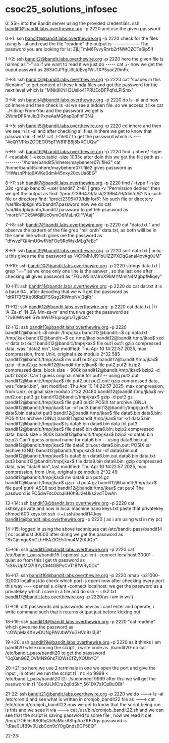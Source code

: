 # csoc25_solutions_infosec

 0:
 SSH into the Bandit server using the provided credentials.
 ssh bandit0@bandit.labs.overthewire.org -p 2220
 and use the given password

 0->1:
 ssh bandit1@bandit.labs.overthewire.org -p 2220
 check for the files using ls -al
 and read the file "readme"
 the output is ------------- The password you are looking for is: ZjLjTmM6FvvyRnrb2rfNWOZOTa6ip5If

 1->2:
 ssh bandit2@bandit.labs.overthewire.org -p 2220
 here the given file is named as "-"
 so if we want to read it we just do ----- cat ./-
 now we get the ouput passwrd as 263JGJPfgU6LtdEvgfWU1XP5yac29mFx

 2->3:
 ssh bandit3@bandit.labs.overthewire.org -p 2220
 cat "spaces in this filename" to get content of these kinda files
 and got the password for the next level which is "MNk8KNH3Usiio41PRUEoDFPqfxLPlSmx"

 3->4:
 ssh bandit4@bandit.labs.overthewire.org -p 2220
 do ls -al
 and now cd inhere and then check ls -al
 we see a hidden file. so we access it like cat ...Hiding-From-You
 and the password we get is 2WmrDFRmJIq3IPxneAaMGhap0pFhF3NJ

 4->5:
 ssh bandit5@bandit.labs.overthewire.org -p 2220
 cd inhere
 and then we see in ls -al and after checking all files in there 
 we get to know that password in -file07
 cat ./-file07 to get the password which is ---- "4oQYVPkxZOOEOO5pTW81FB8j8lxXGUQw"

 5->6:
 ssh bandit6@bandit.labs.overthewire.org -p 2220
 find ./inhere/ -type f -readable ! -executable -size 1033c 
 after doin this we get the file path as ---------"/home/bandit5/inhere/maybehere07/.file2"
 cat /home/bandit5/inhere/maybehere07/.file2 gives password as "HWasnPhtq9AVKe0dmk45nxy20cvUa6EG"

6->7:
ssh bandit7@bandit.labs.overthewire.org -p 2220
find / -type f -size 33c -group bandit6 -user bandit7 2>&1 | grep -v "Permission denied"
then we get the output as 
find: ‘/proc/2396479/task/2396479/fdinfo/6’: No such file or directory
find: ‘/proc/2396479/fdinfo/5’: No such file or directory
/var/lib/dpkg/info/bandit7.password
now we do cat /var/lib/dpkg/info/bandit7.password 
to get teh psasword as "morbNTDkSW6jIlUc0ymOdMaLnOlFVAaj"

7->8:
ssh bandit7@bandit.labs.overthewire.org -p 2220
cat "data.txt " and observe the pattern of the file
grep "millionth" data.txt, as both willl be in the same line
which gives me the password as "dfwvzFQi4mU0wfNbFOe9RoWskMLg7eEc"

8->9:
ssh bandit9@bandit.labs.overthewire.org -p 2220
sort data.txt | uniq -u
this gives me the password as "4CKMh1JI91bUIZZPXDqGanal4xvAg0JM"

9->10:
ssh bandit10@bandit.labs.overthewire.org -p 2220
strings data.txt | grep "=="
as we knoe only one line is the asnwer , so the last one after checking all gives password as "FGUW5ilLVJrxX9kMYMmlN4MgbpfMiqey"

10->11:
ssh bandit11@bandit.labs.overthewire.org -p 2220
do cat dat.txt
it is a base 64 , after decoding that we will get the password as "dtR173fZKb0RRsDFSGsg2RWnpNVj3qRr"

11->12:
ssh bandit12@bandit.labs.overthewire.org -p 2220
cat data.txt | tr 'A-Za-z' 'N-ZA-Mn-za-m'
and thus we get the password as "7x16WNeHIi5YkIhWsfFIqoognUTyj9Q4"

12->13:
ssh bandit13@bandit.labs.overthewire.org -p 2220
bandit12@bandit:~$ mkdir /tmp/jkax
bandit12@bandit:~$ cp data.txt /tmp/jkax
bandit12@bandit:~$ cd /tmp/jkax
bandit12@bandit:/tmp/jkax$ xxd -r data.txt out1
bandit12@bandit:/tmp/jkax$ file out1
out1: gzip compressed data, was "data2.bin", last modified: Thu Apr 10 14:22:57 2025, max compression, from Unix, original size modulo 2^32 585
bandit12@bandit:/tmp/jkax$ mv out1 put2.gz
bandit12@bandit:/tmp/jkax$ gzip -d put2.gz
bandit12@bandit:/tmp/jkax$ file put2
put2: bzip2 compressed data, block size = 900k
bandit12@bandit:/tmp/jkax$ bzip2 -d put2
bzip2: Can't guess original name for put2 -- using put2.out
bandit12@bandit:/tmp/jkax$ file put2.out
put2.out: gzip compressed data, was "data4.bin", last modified: Thu Apr 10 14:22:57 2025, max compression, from Unix, original size modulo 2^32 20480
bandit12@bandit:/tmp/jkax$ mv put2.out put3.gz
bandit12@bandit:/tmp/jkax$ gzip -d put3.gz
bandit12@bandit:/tmp/jkax$ file put3
put3: POSIX tar archive (GNU)
bandit12@bandit:/tmp/jkax$ tar -xf put3
bandit12@bandit:/tmp/jkax$ ls
data5.bin  data.txt  put3
bandit12@bandit:/tmp/jkax$ file data5.bin
data5.bin: POSIX tar archive (GNU)
bandit12@bandit:/tmp/jkax$ tar -xf data5.bin
bandit12@bandit:/tmp/jkax$ ls
data5.bin  data6.bin  data.txt  put3
bandit12@bandit:/tmp/jkax$ file data6.bin
data6.bin: bzip2 compressed data, block size = 900k
bandit12@bandit:/tmp/jkax$ bzip2 -d data6.bin
bzip2: Can't guess original name for data6.bin -- using data6.bin.out
bandit12@bandit:/tmp/jkax$ file data6.bin.out
data6.bin.out: POSIX tar archive (GNU)
bandit12@bandit:/tmp/jkax$ tar -xf data6.bin.out
bandit12@bandit:/tmp/jkax$ ls
data5.bin  data6.bin.out  data8.bin  data.txt  put3
bandit12@bandit:/tmp/jkax$ file data8.bin
data8.bin: gzip compressed data, was "data9.bin", last modified: Thu Apr 10 14:22:57 2025, max compression, from Unix, original size modulo 2^32 49
bandit12@bandit:/tmp/jkax$ mv data8.bin put4.gz
bandit12@bandit:/tmp/jkax$ gzip -d put4.gz
bandit12@bandit:/tmp/jkax$ file put4
put4: ASCII text
bandit12@bandit:/tmp/jkax$ cat put4
The password is FO5dwFsc0cbaIiH0h8J2eUks2vdTDwAn

13->14:
ssh bandit13@bandit.labs.overthewire.org -p 2220
cat sshkey.private
and now in local machine
nano keys.txt paste that privatekey
chmod 600 keys.txt
ssh -i ~/.ssh/bandit14.key bandit14@bandit.labs.overthewire.org -p 2220 ( as i am using wsl in my pc)

14->15:
logged in using the above techniques
cat /etc/bandit_pass/bandit14 | nc localhost 30000
after diong we get the password as "8xCjnmgoKbGLhHFAZlGE5Tmu4M2tKJQo"

15->16:
ssh bandit15@bandit.labs.overthewire.org -p 2220
cat /etc/bandit_pass/bandit15 | openssl s_client -connect localhost:30001 -quiet
so from this i get th password as "kSkvUpMQ7lBYyCM4GBPvCvT1BfWRy0Dx"

16->17:
ssh bandit16@bandit.labs.overthewire.org -p 2220
nmap -p31000-32000 localhost(to check which port is open)
now after checking every port this way ---- openssl s_client -connect localhost:<port>
we get the password as a privatekey which i save in a file and do
ssh -i ~/k2.txt bandit17@bandit.labs.overthewire.org -p 2220(as i am in wsl)

17->18:
diff passwords.old passwords.new
as i cant enter and operate, i write command such that it returns output just before kicking out

18->19:
ssh bandit18@bandit.labs.overthewire.org -p 2220 "cat readme"
which gives me the password as "cGWpMaKXVwDUNgPAVJbWYuGHVn9zl3j8"

19->20:
ssh bandit19@bandit.labs.overthewire.org -p 2220 
as it thinks i am bandit20 while running the script , i write code as
./bandit20-do cat /etc/bandit_pass/bandit20  to get the passsword "0qXahG8ZjOVMN9Ghs7iOWsCfZyXOUbYO"

20->21:
so here we use 2 terminals
in one we open the port and give the input , in other we run the script
t1 : nc -lp 9999 < /etc/bandit_pass/bandit20
t2: ./suconnect 9999
after thsi we will get the password in t1
"EeoULMCra2q0dSkYj561DX7s1CpBuOBt"

21-22:
ssh bandit21@bandit.labs.overthewire.org -p 2220
we do --->  ls -al /etc/cron.d
and see what is written in cronjob_bandit22 file as ---> cat /etc/cron.d/cronjob_bandit22
now we get to know that the script being run is this and we seee it via --->
cat /usr/bin/cronjob_bandit22.sh
and we can see that the script is saving password to some file , now we read it 
cat /tmp/t7O6lds9S0RqQh9aMcz6ShpAoZKF7fgv
password is "tRae0UfB9v0UzbCdn9cY0gQnds9GF58Q"

22-23:



